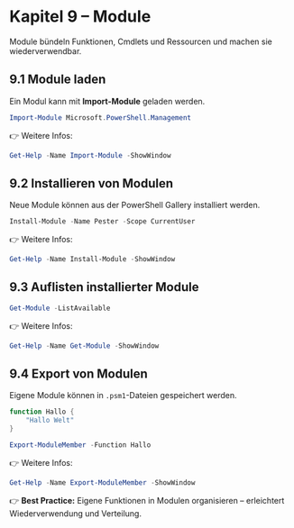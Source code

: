 # Kapitel 9 – Module

Module bündeln Funktionen, Cmdlets und Ressourcen und machen sie wiederverwendbar.

## 9.1 Module laden

Ein Modul kann mit **Import-Module** geladen werden.

```powershell
Import-Module Microsoft.PowerShell.Management
```

👉 Weitere Infos:  
```powershell
Get-Help -Name Import-Module -ShowWindow
```

## 9.2 Installieren von Modulen

Neue Module können aus der PowerShell Gallery installiert werden.

```powershell
Install-Module -Name Pester -Scope CurrentUser
```

👉 Weitere Infos:  
```powershell
Get-Help -Name Install-Module -ShowWindow
```

## 9.3 Auflisten installierter Module

```powershell
Get-Module -ListAvailable
```

👉 Weitere Infos:  
```powershell
Get-Help -Name Get-Module -ShowWindow
```

## 9.4 Export von Modulen

Eigene Module können in `.psm1`-Dateien gespeichert werden.

```powershell
function Hallo {
    "Hallo Welt"
}

Export-ModuleMember -Function Hallo
```

👉 Weitere Infos:  
```powershell
Get-Help -Name Export-ModuleMember -ShowWindow
```

👉 **Best Practice:** Eigene Funktionen in Modulen organisieren – erleichtert Wiederverwendung und Verteilung.
